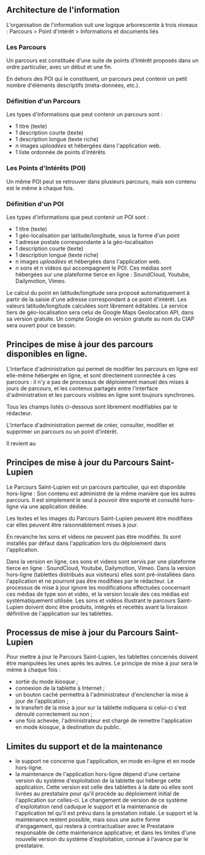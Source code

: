 ## Architecture de l'information

L'organisation de l'information suit une logique arborescente à trois niveaux : Parcours > Point d'intérêt > Informations et documents liés

### Les Parcours

Un parcours est constituée d'une suite de points d'Intérêt proposés dans un ordre particulier, avec un début et une fin. 

En dehors des POI qui le constituent, un parcours peut contenir un petit nombre d'éléments descriptifs (méta-données, etc.).


### Définition d'un Parcours

Les types d'informations que peut contenir un parcours sont :
 
- 1 titre (texte)
- 1 description courte (texte)
- 1 description longue (texte riche)
- n images *uploadées* et hébergées dans l'application web.
- 1 liste ordonnée de points d'intérêts


### Les Points d'Intérêts (POI)

Un même POI peut se retrouver dans plusieurs parcours, mais son contenu est le même à chaque fois.


### Définition d'un POI

Les types d'informations que peut contenir un POI sont : 

- 1 titre (texte)
- 1 géo-localisation par latitude/longitude, sous la forme d'un point
- 1 adresse postale correspondante à la géo-localisaiton
- 1 description courte (texte)
- 1 description longue (texte riche)
- n images *uploadées* et hébergées dans l'application web.
- n sons et n videos qui accompagnent le POI. Ces médias sont hébergées sur une plateforme tierce en ligne : SoundCloud, Youtube, Dailymotion, Vimeo.

Le calcul du point en latitude/longitude sera proposé automatiquement à partir de la saisie d'une adresse correspondant à ce point d'intérêt. Les valeurs latitude/longitude calculées sont librement éditables.  Le service tiers de géo-localisation sera celui de Google Maps Geolocation API, dans sa version gratuite. Un compte Google en version gratuite au nom du CIAP sera ouvert pour ce besoin.


## Principes de mise à jour des parcours disponibles en ligne.

L'interface d'administration qui permet de modifier les parcours en ligne est elle-même hébergée en ligne, et sont directement connectée à ces parcours : il n'y a pas de processus de déploiement manuel des mises à jours de parcours, et les contenus partagés entre l'interface d'administration et les parcours visibles en ligne sont toujours synchrones.

Tous les champs listés ci-dessous sont librement modifiables par le rédacteur. 

L'interface d'administration permet de créer, consulter, modifier et supprimer un parcours ou un point d'intérêt.

Il revient au 

## Principes de mise à jour du Parcours Saint-Lupien

Le Parcours Saint-Lupien est un parcours particulier, qui est disponible hors-ligne : Son contenu est administré de la même manière que les autres parcours. Il est simplement le seul à pouvoir être exporté et consulté hors-ligne via une application dédiée.

Les textes et les images du Parcours Saint-Lupien peuvent être modifiées car elles peuvent être raisonnablement mises à jour. 

En revanche les sons et videos ne peuvent pas être modifiés. Ils sont installés par défaut dans l'application lors du déploiement dans l'application. 

Dans la version en ligne, ces sons et videos sont servis par une plateforme tierce en ligne : SoundCloud, Youtube, Dailymotion, Vimeo. Dans la version hors-ligne (tablettes distribués aux visiteurs) elles sont pré-installées dans l'application et ne pourront pas être modifiées par le rédacteur.
Le processus de mise à jour ignore les modifications effectuées concernant ces médias de type son et vidéo, et la version locale des ces médias est systématiquement utilisée. Les sons et vidéos illustrant le parcours Saint-Lupien doivent donc être produits, intégrés et recettés avant la livraison définitive de l'application sur les tablettes.

## Processus de mise à jour du Parcours Saint-Lupien

Pour mettre à jour le Parcours Saint-Lupien, les tablettes concernés doivent être manipulées les unes après les autres. Le principe de mise à jour sera le même à chaque fois :

- sortie du mode *kiosque* ;
- connexion de la tablette à Internet ;
- un bouton caché permettra à l'administrateur d'enclencher la mise à jour de l'application ;
- le transfert de la mise à jour sur la tablette indiquera si celui-ci s'est déroulé correctement ou non ;
- une fois achevée, l'administrateur est chargé de remettre l'application en mode *kiosque*, à destination du public.


## Limites du support et de la maintenance

- le support ne concerne que l'application, en mode en-ligne et en mode hors-ligne.
- la maintenance de l'application hors-ligne dépend d'une certaine version du système d'exploitation de la tablette qui héberge cette application. Cette version est celle des tablettes à la date où elles sont livrées au prestataire pour qu'il procède au déploiement initial de l'application sur celles-ci. Le changement de version de ce système d'exploitation rend caduque le support et la maintenance de l'application tel qu'il est prévu dans la prestation initiale. Le support et la maintenance restent possible, mais sous une autre forme d'engagement, qui restera à contractualiser avec le Prestataire responsable de cette maintenance applicative; et dans les limites d'une nouvelle version du système d'exploitation, connue à l'avance par le prestataire.